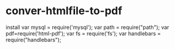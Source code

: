 # conver-htmlfile-to-pdf
install 
var mysql = require('mysql');
var path = require("path");
var pdf=require('html-pdf');
var fs = require('fs');
var handlebars = require("handlebars");
